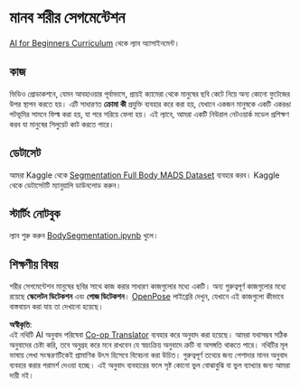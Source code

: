 <!--
CO_OP_TRANSLATOR_METADATA:
{
  "original_hash": "365f0decfe0f47b460bbde8227c5009d",
  "translation_date": "2025-08-26T09:12:20+00:00",
  "source_file": "lessons/4-ComputerVision/12-Segmentation/lab/README.md",
  "language_code": "bn"
}
-->
# মানব শরীর সেগমেন্টেশন

[AI for Beginners Curriculum](https://github.com/microsoft/ai-for-beginners) থেকে ল্যাব অ্যাসাইনমেন্ট।

## কাজ

ভিডিও প্রোডাকশনে, যেমন আবহাওয়ার পূর্বাভাসে, প্রায়ই ক্যামেরা থেকে মানুষের ছবি কেটে নিয়ে অন্য কোনো ফুটেজের উপর স্থাপন করতে হয়। এটি সাধারণত **ক্রোমা কী** প্রযুক্তি ব্যবহার করে করা হয়, যেখানে একজন মানুষকে একটি একরঙা পটভূমির সামনে ফিল্ম করা হয়, যা পরে সরিয়ে ফেলা হয়। এই ল্যাবে, আমরা একটি নিউরাল নেটওয়ার্ক মডেল প্রশিক্ষণ করব যা মানুষের সিলুয়েট কাট করতে পারে।

## ডেটাসেট

আমরা Kaggle থেকে [Segmentation Full Body MADS Dataset](https://www.kaggle.com/datasets/tapakah68/segmentation-full-body-mads-dataset) ব্যবহার করব। Kaggle থেকে ডেটাসেটটি ম্যানুয়ালি ডাউনলোড করুন।

## স্টার্টিং নোটবুক

ল্যাব শুরু করুন [BodySegmentation.ipynb](../../../../../../lessons/4-ComputerVision/12-Segmentation/lab/BodySegmentation.ipynb) খুলে।

## শিক্ষণীয় বিষয়

শরীর সেগমেন্টেশন মানুষের ছবির সাথে কাজ করার সাধারণ কাজগুলোর মধ্যে একটি। অন্য গুরুত্বপূর্ণ কাজগুলোর মধ্যে রয়েছে **স্কেলেটন ডিটেকশন** এবং **পোজ ডিটেকশন**। [OpenPose](https://github.com/CMU-Perceptual-Computing-Lab/openpose) লাইব্রেরি দেখুন, যেখানে এই কাজগুলো কীভাবে বাস্তবায়ন করা যায় তা দেখানো হয়েছে।

**অস্বীকৃতি**:  
এই নথিটি AI অনুবাদ পরিষেবা [Co-op Translator](https://github.com/Azure/co-op-translator) ব্যবহার করে অনুবাদ করা হয়েছে। আমরা যথাসম্ভব সঠিক অনুবাদের চেষ্টা করি, তবে অনুগ্রহ করে মনে রাখবেন যে স্বয়ংক্রিয় অনুবাদে ত্রুটি বা অসঙ্গতি থাকতে পারে। নথিটির মূল ভাষায় লেখা সংস্করণটিকেই প্রামাণিক উৎস হিসেবে বিবেচনা করা উচিত। গুরুত্বপূর্ণ তথ্যের জন্য পেশাদার মানব অনুবাদ ব্যবহার করার পরামর্শ দেওয়া হচ্ছে। এই অনুবাদ ব্যবহারের ফলে সৃষ্ট কোনো ভুল বোঝাবুঝি বা ভুল ব্যাখ্যার জন্য আমরা দায়ী নই।